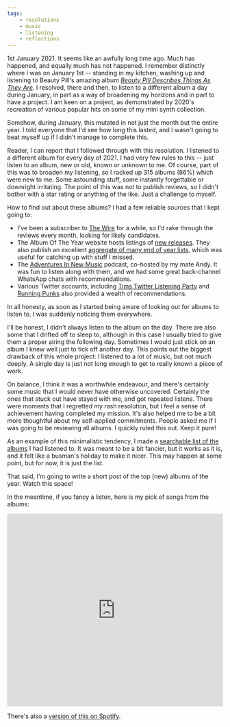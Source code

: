 ```yaml
---
tags:
    - resolutions
    - music
    - listening
    - reflections
---
```


1st January 2021. It seems like an awfully long time ago. Much has happened, and equally much has not happened. I remember distinctly where I was on January 1st -- standing in my kitchen, washing up and listening to Beauty Pill's amazing album [_Beauty Pill Describes Things As They Are_][BPDTATA]. I resolved, there and then, to listen to a different album a day during January, in part as a way of broadening my horizons and in part to have a project. I am keen on a project, as demonstrated by 2020's recreation of various popular hits on some of my mini synth collection.

Somehow, during January, this mutated in not just the month but the entire year. I told everyone that I'd see how long this lasted, and I wasn't going to beat myself up if I didn't manage to complete this.

Reader, I can report that I followed through with this resolution. I listened to a different album for every day of 2021. I had very few rules to this -- just listen to an album, new or old, known or unknown to me. Of course, part of this was to broaden my listening, so I racked up 315 albums (86%) which were new to me. Some astounding stuff, some instantly forgettable or downright irritating. The point of this was not to publish reviews, so I didn't bother with a star rating or anything of the like. Just a challenge to myself.

How to find out about these albums? I had a few reliable sources that I kept going to:

* I've been a subscriber to [The Wire][THEWIRE] for a while, so I'd rake through the reviews every month, looking for likely candidates.
* The Album Of The Year website hosts listings of [new releases][AOTY_NR]. They also publish an excellent [aggregate of many end of year lists][AOTY_2021], which was useful for catching up with stuff I missed.
* The [Adventures In New Music][AINM] podcast, co-hosted by my mate Andy. It was fun to listen along with them, and we had some great back-channel WhatsApp chats with recommendations.
* Various Twitter accounts, including [Tims Twitter Listening Party][TTLP] and [Running Punks][RPUNX] also provided a wealth of recommendations.

In all honesty, as soon as I started being aware of looking out for albums to listen to, I was suddenly noticing them everywhere.

I'll be honest, I didn't always listen to the album on the day. There are also some that I drifted off to sleep to, although in this case I usually tried to give them a proper airing the following day. Sometimes I would just stick on an album I knew well just to tick off another day. This points out the biggest drawback of this whole project: I listened to a lot of music, but not much deeply. A single day is just not long enough to get to really known a piece of work.

On balance, I think it was a worthwhile endeavour, and there's certainly some music that I would never have otherwise uncovered. Certainly the ones that stuck out have stayed with me, and got repeated listens. There were moments that I regretted my rash resolution, but I feel a sense of achievement having completed my mission. It's also helped me to be a bit more thoughtful about my self-applied commitments. People asked me if I was going to be reviewing all albums. I quickly ruled this out. Keep it pure!

As an example of this minimalistic tendency, I made a [searchable list of the albums][AAAD] I had listened to. It was meant to be a bit fancier, but it works as it is, and it felt like a busman's holiday to make it nicer. This may happen at some point, but for now, it is just the list.

That said, I'm going to write a short post of the top (new) albums of the year. Watch this space!

In the meantime, if you fancy a listen, here is my pick of songs from the albums:

<html>
<iframe allow="autoplay *; encrypted-media *; fullscreen *" frameborder="0" height="450" style="width:100%;max-width:660px;overflow:hidden;background:transparent;" sandbox="allow-forms allow-popups allow-same-origin allow-scripts allow-storage-access-by-user-activation allow-top-navigation-by-user-activation" src="https://embed.music.apple.com/gb/playlist/a-a-a-d/pl.u-mJgErTVev6M"></iframe>
</html>

There's also a [version of this on Spotify][AAAD_SPOTIFY].

[BPDTATA]: https://beautypill.bandcamp.com/album/describes-things-as-they-are
[THEWIRE]: https://www.thewire.co.uk/
[AOTY_NR]: https://www.albumoftheyear.org/releases/
[AOTY_2021]: https://www.albumoftheyear.org/list/summary/2021/
[AINM]: https://www.adventuresinnewmusic.com
[TTLP]: https://timstwitterlisteningparty.com
[RPUNX]: https://www.runningpunks.com
[AAAD]: https://gilesdring.com/an-album-a-day/
[AAAD_SPOTIFY]: https://open.spotify.com/playlist/753Xia9OmcpiJFbUrzzX4p?si=XNAZsKDHQLC0vbtCSZRFGg
